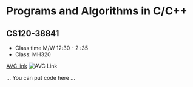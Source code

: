 # Programs and Algorithms in C/C++
## CS120-38841

- Class time M/W 12:30 - 2 :35
- Class: MH320

[AVC link](https://www.avc.edu/)
![AVC Link](https://github.com/dommiloo/dBatesTest/assets/156959975/a2f3e747-a06c-4cac-9d36-49d23ceeb57e)



...
You can put code here
...



